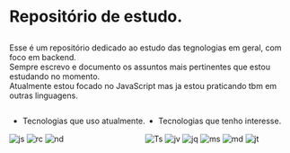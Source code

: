 # Repositório de estudo.
##

Esse é um repositório dedicado ao estudo das tegnologias em geral, com foco em backend. <br>
Sempre escrevo e documento os assuntos mais pertinentes que estou estudando no momento. <br>
Atualmente estou focado no JavaScript mas ja estou praticando tbm em outras linguagens.
<div style="display: flex" >
  
<div>
  
  - Tecnologias que uso atualmente. <br>
 <img align="center" alt="js" src="https://img.shields.io/badge/JavaScript-F7DF1E?style=for-the-badge&logo=javascript&logoColor=black">
 <img align="center" alt="rc" src="https://img.shields.io/badge/React-20232A?style=for-the-badge&logo=react&logoColor=61DAFB">
 <img align="center" alt="nd" src="https://img.shields.io/badge/Node.js-43853D?style=for-the-badge&logo=node.js&logoColor=white">
</div><br><br>

<div>
  
  
  - Tecnologias que tenho interesse. <br>
 <img align="center" alt="Ts" src="https://img.shields.io/badge/TypeScript-007ACC?style=for-the-badge&logo=typescript&logoColor=white">
 <img align="center" alt="jv" src="https://img.shields.io/badge/Java-ED8B00?style=for-the-badge&logo=openjdk&logoColor=white">
 <img align="center" alt="jq" src="https://img.shields.io/badge/jQuery-0769AD?style=for-the-badge&logo=jquery&logoColor=white">
 <img align="center" alt="ms" src="https://img.shields.io/badge/MySQL-00000F?style=for-the-badge&logo=mysql&logoColor=white">
 <img align="center" alt="md" src="https://img.shields.io/badge/MongoDB-4EA94B?style=for-the-badge&logo=mongodb&logoColor=white">
 <img align="center" alt="jt" src="https://img.shields.io/badge/Jest-323330?style=for-the-badge&logo=Jest&logoColor=white">
</div>
</div>
